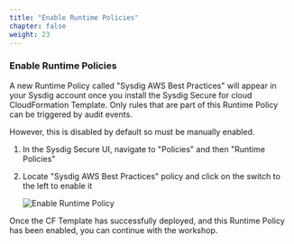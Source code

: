 ```yaml
---
title: "Enable Runtime Policies"
chapter: false
weight: 23
---
```


### Enable Runtime Policies

A new Runtime Policy called "Sysdig AWS Best Practices" will appear in your Sysdig account once you install the Sysdig Secure for cloud CloudFormation Template.  Only rules that are part of this Runtime Policy can be triggered by audit events.

However, this is disabled by default so must be manually enabled.

1. In the Sysdig Secure UI, navigate to "Policies" and then "Runtime Policies"

1. Locate "Sysdig AWS Best Practices" policy and click on the switch to the left to enable it

    ![Enable Runtime Policy](/images/enable-policy.png)

Once the CF Template has successfully deployed, and this Runtime Policy has been enabled, you can continue with the workshop.
